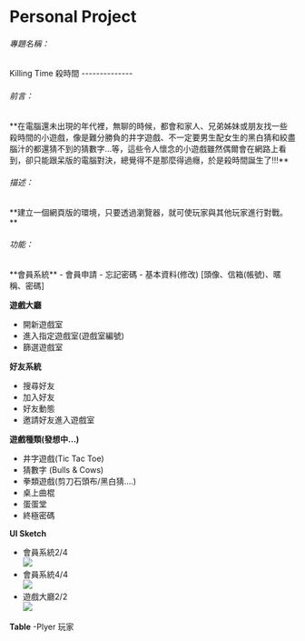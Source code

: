 Personal Project
==============
<h6>專題名稱：</h6>
Killing Time 殺時間
--------------

<h6>前言：</h6>
**在電腦還未出現的年代裡，無聊的時候，都會和家人、兄弟姊妹或朋友找一些殺時間的小遊戲，像是難分勝負的井字遊戲、不一定要男生配女生的黑白猜和絞盡腦汁的都還猜不到的猜數字...等，這些令人懷念的小遊戲雖然偶爾會在網路上看到，卻只能跟呆版的電腦對決，總覺得不是那麼得過癮，於是殺時間誕生了!!!**

<h6>描述：</h6>
**建立一個網頁版的環境，只要透過瀏覽器，就可使玩家與其他玩家進行對戰。**

<h6>功能：</h6>
**會員系統**
- 會員申請
- 忘記密碼
- 基本資料(修改) [頭像、信箱(帳號)、暱稱、密碼]

**遊戲大廳**
- 開新遊戲室
- 進入指定遊戲室(遊戲室編號)
- 篩選遊戲室

**好友系統**
- 搜尋好友
- 加入好友
- 好友動態
- 邀請好友進入遊戲室

**遊戲種類(發想中...)**
- 井字遊戲(Tic Tac Toe)
- 猜數字 (Bulls & Cows)
- 拳類遊戲(剪刀石頭布/黑白猜....)
- 桌上曲棍
- 蛋蛋堂
- 終極密碼

**UI Sketch**
- 會員系統2/4 <br> <img src="https://github.com/sherlockmax/killingtime/blob/master/doc/UI%20sketch/%E6%9C%83%E5%93%A1%E7%B3%BB%E7%B5%B11_2.png">
- 會員系統4/4 <br> <img src="https://github.com/sherlockmax/killingtime/blob/master/doc/UI%20sketch/%E6%9C%83%E5%93%A1%E7%B3%BB%E7%B5%B12_2.png">
- 遊戲大廳2/2 <br> <img src="https://github.com/sherlockmax/killingtime/blob/master/doc/UI%20sketch/%E9%81%8A%E6%88%B2%E5%A4%A7%E5%BB%B31_2.png">


**Table**
-Plyer 玩家

